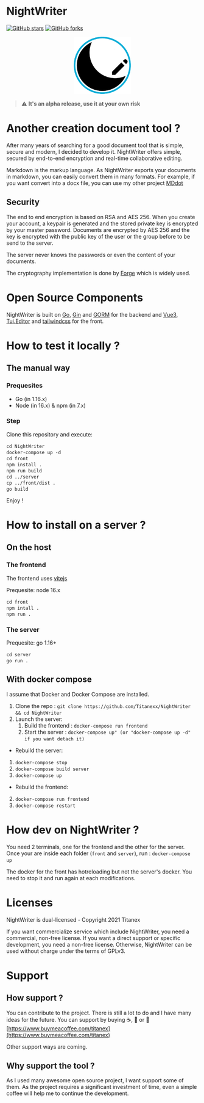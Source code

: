 # NightWriter

[![GitHub stars](https://img.shields.io/github/stars/Titanexx/NightWriter)](https://github.com/Titanexx/NightWriter/stargazers)
[![GitHub forks](https://img.shields.io/github/forks/Titanexx/NightWriter)](https://github.com/Titanexx/NightWriter/network)

<p align="center">
<img width="150" alt="logo" src="https://raw.githubusercontent.com/Titanexx/NightWriter/master/images/logo.png">
</p>

> :warning: **It's an alpha release, use it at your own risk**

# Another creation document tool ?

After many years of searching for a good document tool that is simple, secure and modern, I decided to develop it.
NightWriter offers simple, secured by end-to-end encryption and real-time collaborative editing.

Markdown is the markup language. As NightWriter exports your documents in markdown, you can easily convert them in many formats.
For example, if you want convert into a docx file, you can use my other project [MDdot](https://github.com/Titanexx/MDdot)

## Security

The end to end encryption is based on RSA and AES 256.
When you create your account, a keypair is generated and the stored private key is encrypted by your master password.
Documents are encrypted by AES 256 and the key is encrypted with the public key of the user or the group before to be send to the server.

The server never knows the passwords or even the content of your documents.

The cryptography implementation is done by [Forge](https://github.com/digitalbazaar/forge) which is widely used.

# Open Source Components

NightWriter is built on [Go](https://golang.org/), [Gin](https://github.com/gin-gonic/gin) and [GORM](https://gorm.io/index.html) for the backend and [Vue3](https://v3.vuejs.org/), [Tui.Editor](https://github.com/nhn/tui.editor) and [tailwindcss](https://tailwindcss.com/) for the front.

# How to test it locally ?
## The manual way
### Prequesites

- Go (in 1.16.x)
- Node (in 16.x) & npm (in 7.x)

### Step

Clone this repository and execute:
```
cd NightWriter
docker-compose up -d
cd front
npm install .
npm run build
cd ../server
cp ../front/dist .
go build
```

Enjoy !

# How to install on a server ?
## On the host
### The frontend

The frontend uses [vitejs](https://github.com/vitejs/vite)

Prequesite: node 16.x

```
cd front
npm intall .
npm run .
```

### The server

Prequesite: go 1.16+

```
cd server
go run .
```

## With docker compose

I assume that Docker and Docker Compose are installed.

1. Clone the repo : `git clone https://github.com/Titanexx/NightWriter && cd NightWriter`
2. Launch the server:
    1. Build the frontend : `docker-compose run frontend`
    2. Start the server : `docker-compose up" (or "docker-compose up -d" if you want detach it)`

- Rebuild the server:
1. `docker-compose stop`
2. `docker-compose build server`
3. `docker-compose up` 

- Rebuild the frontend:
2. `docker-compose run frontend`
3. `docker-compose restart`

# How dev on NightWriter ?

You need 2 terminals, one for the frontend and the other for the server.
Once your are inside each folder (`front` and `server`), run : `docker-compose up`

The docker for the front has hotreloading but not the server's docker. You need to stop it and run again at each modifications.


# Licenses

NightWriter is dual-licensed - Copyright 2021 Titanex

If you want commercialize service which include NightWriter, you need a commercial, non-free license.
If you want a direct support or specific development, you need a non-free license.
Otherwise, NightWriter can be used without charge under the terms of GPLv3.

# Support

## How support ?

You can contribute to the project. There is still a lot to do and I have many ideas for the future.
You can support by buying :coffee:, :tea: or :beers: [https://www.buymeacoffee.com/titanex](https://www.buymeacoffee.com/titanex)

Other support ways are coming.

## Why support the tool ?

As I used many awesome open source project, I want support some of them.
As the project requires a significant investment of time, even a simple coffee will help me to continue the development.

